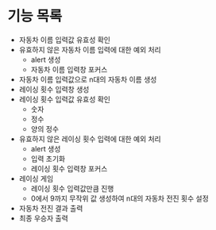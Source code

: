 # 기능 목록

- 자동차 이름 입력값 유효성 확인
- 유효하지 않은 자동차 이름 입력에 대한 예외 처리
  - alert 생성
  - 자동차 이름 입력창 포커스
- 자동차 이름 입력값으로 n대의 자동차 이름 생성
- 레이싱 횟수 입력창 생성
- 레이싱 횟수 입력값 유효성 확인
  - 숫자
  - 정수
  - 양의 정수
- 유효하지 않은 레이싱 횟수 입력에 대한 예외 처리
  - alert 생성
  - 입력 초기화
  - 레이싱 횟수 입력창 포커스
- 레이싱 게임
  - 레이싱 횟수 입력값만큼 진행
  - 0에서 9까지 무작위 값 생성하여 n대의 자동차 전진 횟수 설정
- 자동차 전진 결과 출력
- 최종 우승자 출력
